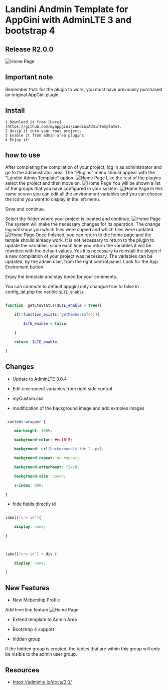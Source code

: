 
# Landini Andmin Template for AppGini with AdminLTE 3 and bootstrap 4

## Release R2.0.0


![Home Page](https://raw.githubusercontent.com/myappgini/LandiniAdminTemplate/master/LAT/screenshots/Template001.PNG)

## Important note

Remember that: for the plugin to work, you must have previously purchased an original AppGini plugin.

## Install

    1 Download it from [Here](https://github.com/myappgini/LandiniAdminTemplate).
    2 Unzip it into your root project.
    3 Enable it from admin area plugins.
    4 Enjoy it!

## how to use

After completing the compilation of your project, log in as administrator and go to the administrator area. The "Plugins" menu should appear with the "Landini Admin Template" option.
![Home Page](https://raw.githubusercontent.com/myappgini/LandiniAdminTemplate/master/LAT/screenshots/plugin000.PNG)
Like the rest of the plugins select the project and then move on.
![Home Page](https://raw.githubusercontent.com/myappgini/LandiniAdminTemplate/master/LAT/screenshots/plugin001.PNG)
You will be shown a list of the groups that you have configured in your system.
![Home Page](https://raw.githubusercontent.com/myappgini/LandiniAdminTemplate/master/LAT/screenshots/plugin002.PNG)
In this same screen you can edit all the environment variables and you can choose the icons you want to display in the left menu.

Save and continue.

Select the folder where your project is located and continue.
![Home Page](https://raw.githubusercontent.com/myappgini/LandiniAdminTemplate/master/LAT/screenshots/plugin003.PNG)
The system will make the necessary changes for its operation.
The change log will show you which files were copied and which files were updated.
![Home Page](https://raw.githubusercontent.com/myappgini/LandiniAdminTemplate/master/LAT/screenshots/plugin004.PNG)
Once finished, you can return to the home page and the temple should already work.
It is not necessary to return to the plugin to update the variables, since each time you return the variables it will be rewritten with the default values. Yes it is necessary to reinstall the plugin if a new compilation of your project was necessary.
The variables can be updated, by the admin user, from the right control panel. Look for the App Enviroment button.

Enjoy the template and stay tuned for your comments.

You can conmute to default appgini only changue true to false in config_lat.php the varible ```$LTE_enable```

```php

function  getLteStatus($LTE_enable = true){

    if(!function_exists('getMemberInfo')){

        $LTE_enable = false;

    }

    return  $LTE_enable;

}

```

## Changes

- Update to AdminLTE 3.0.4

- Edit enviroment variables from right side control

- myCustom.css

- modification of the background image and add exmples images

```css

.content-wrapper {

    min-height: 100%;

    background-color: #ecf0f5;

    background: url(background/slide_2.jpg);

    background-repeat: no-repeat;

    background-attachment: fixed;

    background-size: cover;

    z-index: 800;

}

```

- hide fields directly id

```css

label[for='id']{

    display: none;

}

  

label[for='id'] + div {

    display: none;

}

```

## New Features

- New Mebership Profile

Add time line feature
![Home Page](https://raw.githubusercontent.com/myappgini/LandiniAdminTemplate/master/LAT/screenshots/Template003.PNG)

- Extend template to Admin Area

- Bootstrap 4 support

- hidden group

If the hidden group is created, the tables that are within this group will only be visible to the admin user group.

## Resources
  
- https://adminlte.io/docs/3.0/
